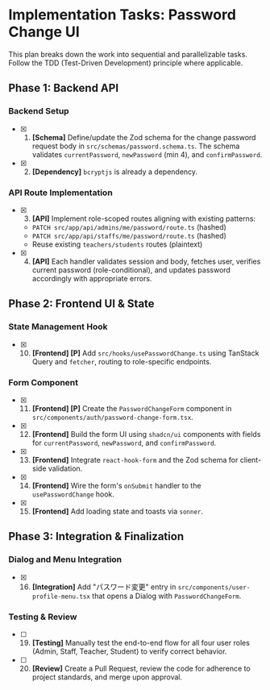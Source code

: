 # Implementation Tasks: Password Change UI

This plan breaks down the work into sequential and parallelizable tasks. Follow the TDD (Test-Driven Development) principle where applicable.

## Phase 1: Backend API

### Backend Setup

- [x] 1. **[Schema]** Define/update the Zod schema for the change password request body in `src/schemas/password.schema.ts`. The schema validates `currentPassword`, `newPassword` (min 4), and `confirmPassword`.
- [x] 2. **[Dependency]** `bcryptjs` is already a dependency.

### API Route Implementation

- [x] 3. **[API]** Implement role-scoped routes aligning with existing patterns:
  - `PATCH src/app/api/admins/me/password/route.ts` (hashed)
  - `PATCH src/app/api/staffs/me/password/route.ts` (hashed)
  - Reuse existing `teachers/students` routes (plaintext)
- [x] 4. **[API]** Each handler validates session and body, fetches user, verifies current password (role-conditional), and updates password accordingly with appropriate errors.

## Phase 2: Frontend UI & State

### State Management Hook

- [x] 10. **[Frontend] [P]** Add `src/hooks/usePasswordChange.ts` using TanStack Query and `fetcher`, routing to role-specific endpoints.

### Form Component

- [x] 11. **[Frontend] [P]** Create the `PasswordChangeForm` component in `src/components/auth/password-change-form.tsx`.
- [x] 12. **[Frontend]** Build the form UI using `shadcn/ui` components with fields for `currentPassword`, `newPassword`, and `confirmPassword`.
- [x] 13. **[Frontend]** Integrate `react-hook-form` and the Zod schema for client-side validation.
- [x] 14. **[Frontend]** Wire the form's `onSubmit` handler to the `usePasswordChange` hook.
- [x] 15. **[Frontend]** Add loading state and toasts via `sonner`.

## Phase 3: Integration & Finalization

### Dialog and Menu Integration

- [x] 16. **[Integration]** Add "パスワード変更" entry in `src/components/user-profile-menu.tsx` that opens a Dialog with `PasswordChangeForm`.

### Testing & Review

- [ ] 19. **[Testing]** Manually test the end-to-end flow for all four user roles (Admin, Staff, Teacher, Student) to verify correct behavior.
- [ ] 20. **[Review]** Create a Pull Request, review the code for adherence to project standards, and merge upon approval.
